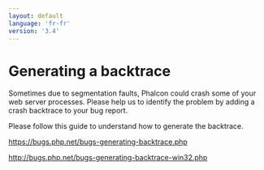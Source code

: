 ```yaml
---
layout: default
language: 'fr-fr'
version: '3.4'
---
```


# Generating a backtrace

Sometimes due to segmentation faults, Phalcon could crash some of your web server processes. Please help us to identify the problem by adding a crash backtrace to your bug report.

Please follow this guide to understand how to generate the backtrace.

<https://bugs.php.net/bugs-generating-backtrace.php>

<http://bugs.php.net/bugs-generating-backtrace-win32.php>